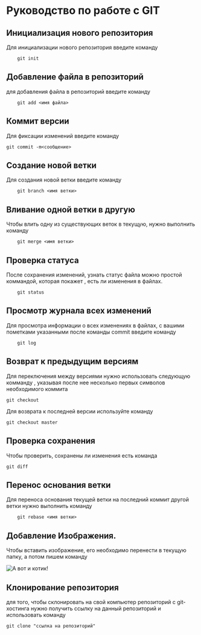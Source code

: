 # Руководство по работе с  GIT

## Инициализация нового репозитория 

Для инициализации нового репозитория введите команду
```
    git init
```

## Добавление файла в репозиторий

для добавления файла в репозиторий введите команду
```
    git add <имя файла>
```

## Коммит версии

Для фиксации изменений введите команду 
```
git commit -m<сообщение>
```

## Создание новой ветки

Для создания новой ветки введите команду 

```
    git branch <имя ветки>
```

## Вливание одной ветки в другую 

Чтобы влить одну из существующих веток в текущую, нужно выполнить команду

```
    git merge <имя ветки>
```


## Проверка статуса

После сохранения изменений, узнать статус файла можно простой коммандой, которая покажет , есть ли изменения в файлах.

```
    git status
```
## Просмотр журнала всех изменений

Для просмотра информации о всех изменениях в файлах, с вашими пометками указанными после команды commit введите команду 

```
    git log
```
## Возврат к предыдущим версиям

Для переключения между версиями  нужно использовать следующую комманду , указывая после нее несколько первых символов необходимого коммита

```
git checkout
```

Для возврата к последней версии используйте команду 

```
git checkout master
```

## Проверка сохранения

Чтобы проверить, сохранены ли изменения есть команда 

```
git diff
```

## Перенос основания ветки
Для переноса основания текущей ветки на последний коммит другой  ветки нужно выполнить команду

```
    git rebase <имя ветки>
```
## Добавление Изображения.
Чтобы вставить изображение, его необходимо перенести в текущую папку, а потом пишем команду

![А вот и котик!](Stalin.jpg) 


## Клонирование репозитория

для того, чтобы склонировать на свой компьютер репозиторий с git-хостинга нужно получить ссылку на данный репозиторий и использовать команду 

```
git clone "ссылка на репозиторий"
```

